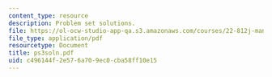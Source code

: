 ```yaml
---
content_type: resource
description: Problem set solutions.
file: https://ol-ocw-studio-app-qa.s3.amazonaws.com/courses/22-812j-managing-nuclear-technology-spring-2004/c496144f2e576a709ec0cba58ff10e15_ps3soln.pdf
file_type: application/pdf
resourcetype: Document
title: ps3soln.pdf
uid: c496144f-2e57-6a70-9ec0-cba58ff10e15
---
```

